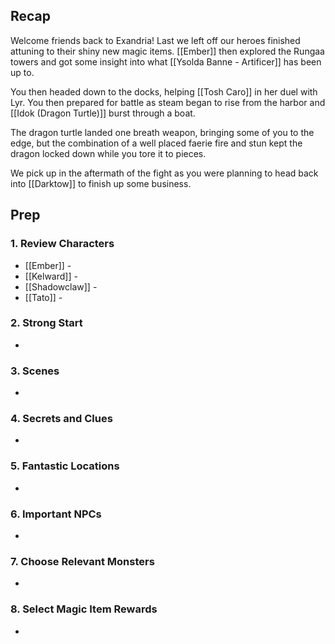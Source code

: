 
## Recap

Welcome friends back to Exandria! Last we left off our heroes finished attuning to their shiny new magic items. [[Ember]] then explored the Rungaa towers and got some insight into what [[Ysolda Banne - Artificer]] has been up to.

You then headed down to the docks, helping [[Tosh Caro]] in her duel with Lyr. You then prepared for battle as steam began to rise from the harbor and [[Idok (Dragon Turtle)]] burst through a boat.

The dragon turtle landed one breath weapon, bringing some of you to the edge, but the combination of a well placed faerie fire and stun kept the dragon locked down while you tore it to pieces.

We pick up in the aftermath of the fight as you were planning to head back into [[Darktow]] to finish up some business.

## Prep
### 1. Review Characters

* [[Ember]] - 
* [[Kelward]] -
* [[Shadowclaw]] - 
* [[Tato]] - 

### 2. Strong Start

* 

### 3. Scenes

* 

### 4. Secrets and Clues

* 

### 5. Fantastic Locations

* 

### 6. Important NPCs

* 

### 7. Choose Relevant Monsters

* 

### 8. Select Magic Item Rewards

* 

